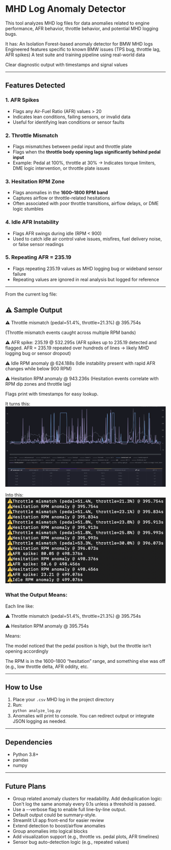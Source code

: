 # MHD Log Anomaly Detector

This tool analyzes MHD log files for data anomalies related to engine performance, AFR behavior, throttle behavior, and potential MHD logging bugs.

It has:
An Isolation Forest-based anomaly detector for BMW MHD logs
Engineered features specific to known BMW issues (TPS bug, throttle lag, AFR spikes)
A test suite and training pipeline using real-world data

Clear diagnostic output with timestamps and signal values

---

## Features Detected

### 1. AFR Spikes
- Flags any Air-Fuel Ratio (AFR) values > 20
- Indicates lean conditions, failing sensors, or invalid data
- Useful for identifying lean conditions or sensor faults

### 2. Throttle Mismatch
- Flags mismatches between pedal input and throttle plate
- Flags when the **throttle body opening lags significantly behind pedal input**
- Example: Pedal at 100%, throttle at 30% → Indicates torque limiters, DME logic intervention, or throttle plate issues

### 3. Hesitation RPM Zone
- Flags anomalies in the **1600–1800 RPM band**
- Captures airflow or throttle-related hesitations
- Often associated with poor throttle transitions, airflow delays, or DME logic stumbles

### 4. Idle AFR Instability
- Flags AFR swings during idle (RPM < 900)
- Used to catch idle air control valve issues, misfires, fuel delivery noise, or false sensor readings

### 5. Repeating AFR = 235.19
- Flags repeating 235.19 values as MHD logging bug or wideband sensor failure
- Repeating values are ignored in real analysis but logged for reference

---
From the current log file:
## ⚠️ Sample Output

⚠️ Throttle mismatch (pedal=51.4%, throttle=21.3%) @ 395.754s 

(Throttle mismatch events caught across multiple RPM bands)

⚠️ AFR spike: 235.19 @ 532.295s 
(AFR spikes up to 235.19 detected and flagged. AFR = 235.19 repeated over hundreds of lines → likely MHD logging bug or sensor dropout)

⚠️ Idle RPM anomaly @ 624.188s 
(Idle instability present with rapid AFR changes while below 900 RPM)

⚠️ Hesitation RPM anomaly @ 943.236s 
(Hesitation events correlate with RPM dip zones and throttle lag)


Flags print with timestamps for easy lookup.


It turns this:
![MHD Log Data](assets/MHD-Log-Data.png)

Into this:
![Output](assets/Output.png)


### What the Output Means:
Each line like:

⚠️ Throttle mismatch (pedal=51.4%, throttle=21.3%) @ 395.754s

⚠️ Hesitation RPM anomaly @ 395.754s

Means:

The model noticed that the pedal position is high, but the throttle isn’t opening accordingly

The RPM is in the 1600–1800 “hesitation” range, and something else was off (e.g., low throttle delta, AFR oddity, etc.

---

## How to Use

1. Place your `.csv` MHD log in the project directory  
2. Run:  
   `python analyze_log.py`  
3. Anomalies will print to console. You can redirect output or integrate JSON logging as needed.

---

## Dependencies

- Python 3.8+
- pandas
- numpy

---

## Future Plans

- Group related anomaly clusters for readability. Add deduplication logic: Don't log the same anomaly every 0.1s unless a threshold is passed.
- Use a --verbose flag to enable full line-by-line output.
- Default output could be summary-style.
- Streamlit UI app front-end for easier review
- Extend detection to boost/airflow anomalies
- Group anomalies into logical blocks
- Add visualization support (e.g., throttle vs. pedal plots, AFR timelines)
- Sensor bug auto-detection logic (e.g., repeated values)

